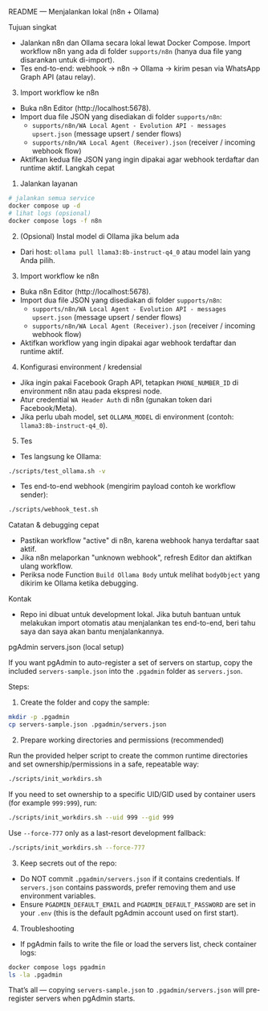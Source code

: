 README — Menjalankan lokal (n8n + Ollama)

Tujuan singkat
- Jalankan n8n dan Ollama secara lokal lewat Docker Compose.
Import workflow n8n yang ada di folder `supports/n8n` (hanya dua file yang disarankan untuk di-import).
- Tes end-to-end: webhook → n8n → Ollama → kirim pesan via WhatsApp Graph API (atau relay).

3. Import workflow ke n8n
- Buka n8n Editor (http://localhost:5678).
- Import dua file JSON yang disediakan di folder `supports/n8n`:
	- `supports/n8n/WA Local Agent - Evolution API - messages upsert.json` (message upsert / sender flows)
	- `supports/n8n/WA Local Agent (Receiver).json` (receiver / incoming webhook flow)
- Aktifkan kedua file JSON yang ingin dipakai agar webhook terdaftar dan runtime aktif.
Langkah cepat
1. Jalankan layanan

```bash
# jalankan semua service
docker compose up -d
# lihat logs (opsional)
docker compose logs -f n8n
```

2. (Opsional) Instal model di Ollama jika belum ada
- Dari host: `ollama pull llama3:8b-instruct-q4_0` atau model lain yang Anda pilih.

3. Import workflow ke n8n
- Buka n8n Editor (http://localhost:5678).
- Import dua file JSON yang disediakan di folder `supports/n8n`:
	- `supports/n8n/WA Local Agent - Evolution API - messages upsert.json` (message upsert / sender flows)
	- `supports/n8n/WA Local Agent (Receiver).json` (receiver / incoming webhook flow)
- Aktifkan workflow yang ingin dipakai agar webhook terdaftar dan runtime aktif.

4. Konfigurasi environment / kredensial
- Jika ingin pakai Facebook Graph API, tetapkan `PHONE_NUMBER_ID` di environment n8n atau pada ekspresi node.
- Atur credential `WA Header Auth` di n8n (gunakan token dari Facebook/Meta).
- Jika perlu ubah model, set `OLLAMA_MODEL` di environment (contoh: `llama3:8b-instruct-q4_0`).

5. Tes
- Tes langsung ke Ollama:

```bash
./scripts/test_ollama.sh -v
```

- Tes end-to-end webhook (mengirim payload contoh ke workflow sender):

```bash
./scripts/webhook_test.sh
```

Catatan & debugging cepat
- Pastikan workflow "active" di n8n, karena webhook hanya terdaftar saat aktif.
- Jika n8n melaporkan "unknown webhook", refresh Editor dan aktifkan ulang workflow.
- Periksa node Function `Build Ollama Body` untuk melihat `bodyObject` yang dikirim ke Ollama ketika debugging.

Kontak
- Repo ini dibuat untuk development lokal. Jika butuh bantuan untuk melakukan import otomatis atau menjalankan tes end-to-end, beri tahu saya dan saya akan bantu menjalankannya.

pgAdmin servers.json (local setup)

If you want pgAdmin to auto-register a set of servers on startup, copy the included `servers-sample.json` into the `.pgadmin` folder as `servers.json`.

Steps:

1. Create the folder and copy the sample:

```bash
mkdir -p .pgadmin
cp servers-sample.json .pgadmin/servers.json
```

2. Prepare working directories and permissions (recommended)

Run the provided helper script to create the common runtime directories and set ownership/permissions in a safe, repeatable way:

```bash
./scripts/init_workdirs.sh
```

If you need to set ownership to a specific UID/GID used by container users (for example `999:999`), run:

```bash
./scripts/init_workdirs.sh --uid 999 --gid 999
```

Use `--force-777` only as a last-resort development fallback:

```bash
./scripts/init_workdirs.sh --force-777
```

3. Keep secrets out of the repo:

- Do NOT commit `.pgadmin/servers.json` if it contains credentials. If `servers.json` contains passwords, prefer removing them and use environment variables.
- Ensure `PGADMIN_DEFAULT_EMAIL` and `PGADMIN_DEFAULT_PASSWORD` are set in your `.env` (this is the default pgAdmin account used on first start).

4. Troubleshooting

- If pgAdmin fails to write the file or load the servers list, check container logs:

```bash
docker compose logs pgadmin
ls -la .pgadmin
```

That’s all — copying `servers-sample.json` to `.pgadmin/servers.json` will pre-register servers when pgAdmin starts.
